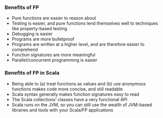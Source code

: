 ### Benefits of FP

- Pure functions are easier to reason about
- Testing is easier, and pure functions lend themselves well to techniques like property-based testing
- Debugging is easier
- Programs are more bulletproof
- Programs are written at a higher level, and are therefore easier to comprehend
- Function signatures are more meaningful
- Parallel/concurrent programming is easier

### Benefits of FP in Scala

- Being able to (a) treat functions as values and (b) use anonymous functions makes code more concise, and still
  readable
- Scala syntax generally makes function signatures easy to read
- The Scala collections’ classes have a very functional API
- Scala runs on the JVM, so you can still use the wealth of JVM-based libraries and tools with your Scala/FP
  applications